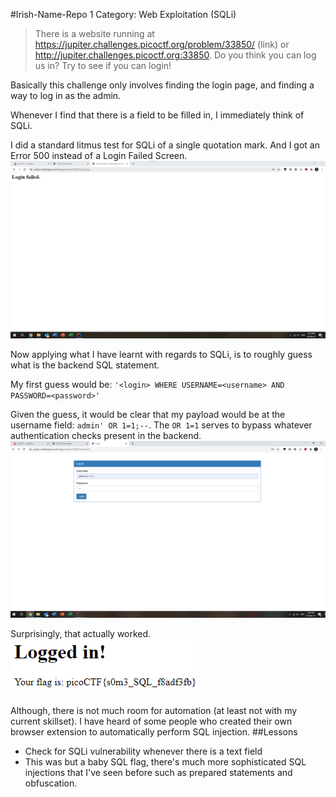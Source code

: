 #Irish-Name-Repo 1
Category: Web Exploitation (SQLi)
> There is a website running at https://jupiter.challenges.picoctf.org/problem/33850/ (link) or http://jupiter.challenges.picoctf.org:33850. Do you think you can log us in? Try to see if you can login!

Basically this challenge only involves finding the login page, and finding a way to log in as the admin.

Whenever I find that there is a field to be filled in, I immediately think of SQLi.

I did a standard litmus test for SQLi of a single quotation mark. And I got an Error 500 instead of a Login Failed Screen.
<img src='images/loginfailed.png' />

Now applying what I have learnt with regards to SQLi, is to roughly guess what is the backend SQL statement.

My first guess would be:
`'<login> WHERE USERNAME=<username> AND PASSWORD=<password>'`

Given the guess, it would be clear that my payload would be at the username field:
`admin' OR 1=1;--`. The `OR 1=1` serves to bypass whatever authentication checks present in the backend.
<img src='images/payload.png' />

Surprisingly, that actually worked.
<img src='images/flag.png' />

Although, there is not much room for automation (at least not with my current skillset). I have heard of some people who created their own browser extension to automatically perform SQL injection.
##Lessons
* Check for SQLi vulnerability whenever there is a text field
* This was but a baby SQL flag, there's much more sophisticated SQL injections that I've seen before such as prepared statements and obfuscation.